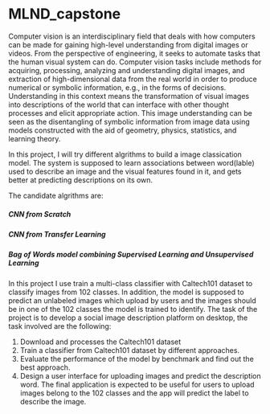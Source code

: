 # MLND_capstone
Computer vision is an interdisciplinary field that deals with how computers can be made for gaining high-level understanding from digital images or videos. From the perspective of engineering, it seeks to automate tasks that the human visual system can do. Computer vision tasks include methods for acquiring, processing, analyzing and understanding digital images, and extraction of high-dimensional data from the real world in order to produce numerical or symbolic information, e.g., in the forms of decisions. Understanding in this context means the transformation of visual images into descriptions of the world that can interface with other thought processes and elicit appropriate action. This image understanding can be seen as the disentangling of symbolic information from image data using models constructed with the aid of geometry, physics, statistics, and learning theory.

In this project, I will try different algrithms to build a image classication model. The system is supposed to learn associations between word(lable) used to describe an image and the visual features found in it, and gets better at predicting descriptions on its own.

The candidate algrithms are:

##### CNN from Scratch
##### CNN from Transfer Learning
##### Bag of Words model combining Supervised Learning and Unsupervised Learning

In this project I use train a multi-class classifier with Caltech101 dataset to classify images from 102 classes. In addition, the model is supposed to predict an unlabeled images which upload by users and the images should be in one of the 102 classes the model is trained to identify. 
The task of the project is to develop a social image description platform on desktop, the task involved are the following:
1.	Download and processes the Caltech101 dataset
2.	Train a classifier from Caltech101 dataset by different approaches. 
3.	Evaluate the performance of the model by benchmark and find out the best approach.
4.	Design a user interface for uploading images and predict the description word.
The final application is expected to be useful for users to upload images belong to the 102 classes and the app will predict the label to describe the image.

